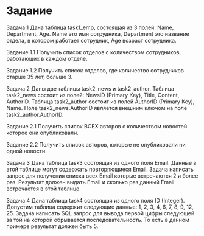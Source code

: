 # Задание
Задача 1
Дана таблица task1_emp, состоящая из 3 полей: Name, Department, Age. Name это имя сотрудника, Department это название
отдела, в котором работает сотрудник, Age возраст сотрудника.

Задание 1.1
Получить список отделов с количеством сотрудников, работающих в каждом отделе.

Задание 1.2
Получить список отделов, где количество сотрудников старше 35 лет, больше 3.

Задача 2
Даны две таблицы task2_news и task2_author. Таблица task2_news состоит из полей: NewsID (Primary Key), Title, Content,
AuthorID. Таблица task2_author состоит из полей AuthorID (Primary Key), Name. Поле task2_news.AuthorID является внешним
ключом на поле task2_author.AuthorID.

Задание 2.1
Получить список ВСЕХ авторов с количеством новостей которое они опубликовали.

Задание 2.2
Получить список авторов, которые не опубликовали ни одной новости.

Задача 3
Дана таблица task3 состоящая из одного поля Email. Данные в этой таблице могут содержать повторяющиеся Email. Задача
написать запрос для получения списка всех Email которые встречаются 2 и более раз. Результат должен выдать Email и
сколько раз данный Email встречается в этой таблице.

Задача 4
Дана таблица task4 состоящая из одного поля ID (Integer). Допустим таблица содержит следующие данные: 1, 2, 3, 4, 6, 7,
8, 9, 12, 25. Задача написать SQL запрос для вывода первой цифры следующей за той на которой обрывается
последовательность. То есть в данном примере результат должен быть 5.
